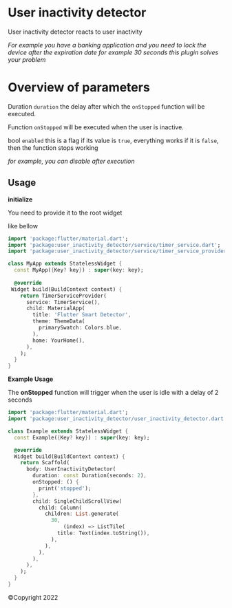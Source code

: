 # User inactivity detector

User inactivity detector reacts to user inactivity

*For example you have a banking application and you need to lock the device after the expiration date for example 30 seconds this plugin solves your problem*

# Overview of parameters

Duration `duration` the delay after which the `onStopped` function will be executed.

Function `onStopped` will be executed when the user is inactive.

bool `enabled` this is a flag if its value is `true`, everything works if it is `false`, then the function stops working

*for example, you can disable after execution*


## Usage

**initialize**

You need to provide it to the root widget

like bellow

```dart
import 'package:flutter/material.dart';
import 'package:user_inactivity_detector/service/timer_service.dart';
import 'package:user_inactivity_detector/service/timer_service_provider.dart';

class MyApp extends StatelessWidget {  
  const MyApp({Key? key}) : super(key: key);  
  
  @override  
 Widget build(BuildContext context) {  
    return TimerServiceProvider(  
      service: TimerService(),  
      child: MaterialApp(  
        title: 'Flutter Smart Detector',  
        theme: ThemeData(  
          primarySwatch: Colors.blue,  
        ),  
        home: YourHome(),
      ),  
    );  
  }  
}

```

**Example Usage**

The **onStopped** function will trigger when the user is idle with a delay of 2 seconds

````dart
import 'package:flutter/material.dart';
import 'package:user_inactivity_detector/user_inactivity_detector.dart';

class Example extends StatelessWidget {
  const Example({Key? key}) : super(key: key);

  @override
  Widget build(BuildContext context) {
    return Scaffold(
      body: UserInactivityDetector(
        duration: const Duration(seconds: 2),
        onStopped: () {
          print('stopped');
        },
        child: SingleChildScrollView(
          child: Column(
            children: List.generate(
              30,
                  (index) => ListTile(
                title: Text(index.toString()),
              ),
            ),
          ),
        ),
      ),
    );
  }
}
```` 

©Copyright 2022